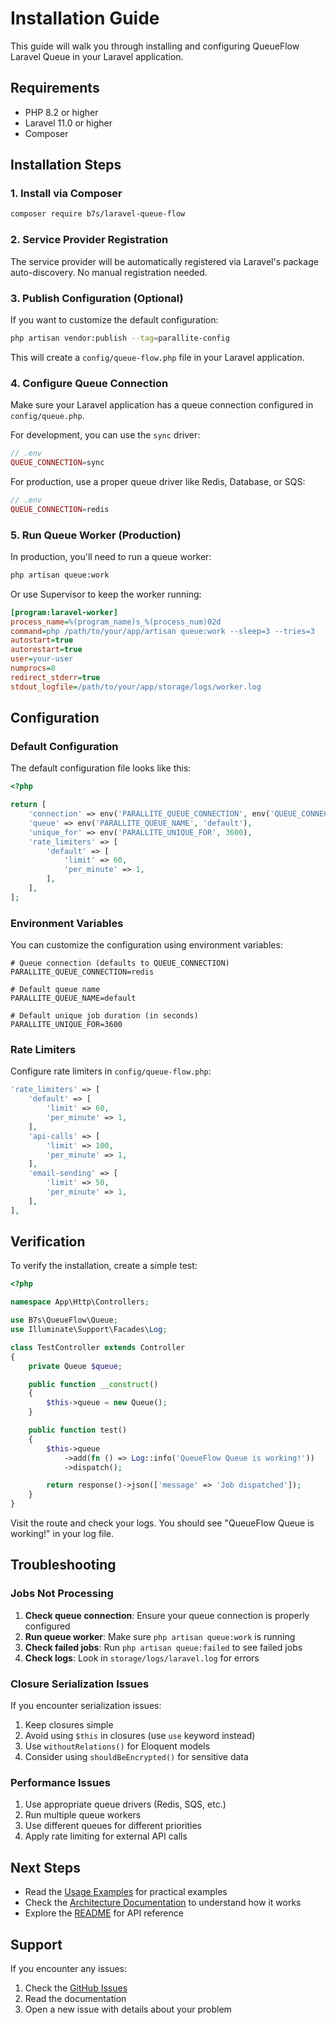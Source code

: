 # Installation Guide

This guide will walk you through installing and configuring QueueFlow Laravel Queue in your Laravel application.

## Requirements

- PHP 8.2 or higher
- Laravel 11.0 or higher
- Composer

## Installation Steps

### 1. Install via Composer

```bash
composer require b7s/laravel-queue-flow
```

### 2. Service Provider Registration

The service provider will be automatically registered via Laravel's package auto-discovery. No manual registration needed.

### 3. Publish Configuration (Optional)

If you want to customize the default configuration:

```bash
php artisan vendor:publish --tag=parallite-config
```

This will create a `config/queue-flow.php` file in your Laravel application.

### 4. Configure Queue Connection

Make sure your Laravel application has a queue connection configured in `config/queue.php`.

For development, you can use the `sync` driver:

```php
// .env
QUEUE_CONNECTION=sync
```

For production, use a proper queue driver like Redis, Database, or SQS:

```php
// .env
QUEUE_CONNECTION=redis
```

### 5. Run Queue Worker (Production)

In production, you'll need to run a queue worker:

```bash
php artisan queue:work
```

Or use Supervisor to keep the worker running:

```ini
[program:laravel-worker]
process_name=%(program_name)s_%(process_num)02d
command=php /path/to/your/app/artisan queue:work --sleep=3 --tries=3
autostart=true
autorestart=true
user=your-user
numprocs=8
redirect_stderr=true
stdout_logfile=/path/to/your/app/storage/logs/worker.log
```

## Configuration

### Default Configuration

The default configuration file looks like this:

```php
<?php

return [
    'connection' => env('PARALLITE_QUEUE_CONNECTION', env('QUEUE_CONNECTION', 'sync')),
    'queue' => env('PARALLITE_QUEUE_NAME', 'default'),
    'unique_for' => env('PARALLITE_UNIQUE_FOR', 3600),
    'rate_limiters' => [
        'default' => [
            'limit' => 60,
            'per_minute' => 1,
        ],
    ],
];
```

### Environment Variables

You can customize the configuration using environment variables:

```env
# Queue connection (defaults to QUEUE_CONNECTION)
PARALLITE_QUEUE_CONNECTION=redis

# Default queue name
PARALLITE_QUEUE_NAME=default

# Default unique job duration (in seconds)
PARALLITE_UNIQUE_FOR=3600
```

### Rate Limiters

Configure rate limiters in `config/queue-flow.php`:

```php
'rate_limiters' => [
    'default' => [
        'limit' => 60,
        'per_minute' => 1,
    ],
    'api-calls' => [
        'limit' => 100,
        'per_minute' => 1,
    ],
    'email-sending' => [
        'limit' => 50,
        'per_minute' => 1,
    ],
],
```

## Verification

To verify the installation, create a simple test:

```php
<?php

namespace App\Http\Controllers;

use B7s\QueueFlow\Queue;
use Illuminate\Support\Facades\Log;

class TestController extends Controller
{
    private Queue $queue;

    public function __construct()
    {
        $this->queue = new Queue();
    }

    public function test()
    {
        $this->queue
            ->add(fn () => Log::info('QueueFlow Queue is working!'))
            ->dispatch();

        return response()->json(['message' => 'Job dispatched']);
    }
}
```

Visit the route and check your logs. You should see "QueueFlow Queue is working!" in your log file.

## Troubleshooting

### Jobs Not Processing

1. **Check queue connection**: Ensure your queue connection is properly configured
2. **Run queue worker**: Make sure `php artisan queue:work` is running
3. **Check failed jobs**: Run `php artisan queue:failed` to see failed jobs
4. **Check logs**: Look in `storage/logs/laravel.log` for errors

### Closure Serialization Issues

If you encounter serialization issues:

1. Keep closures simple
2. Avoid using `$this` in closures (use `use` keyword instead)
3. Use `withoutRelations()` for Eloquent models
4. Consider using `shouldBeEncrypted()` for sensitive data

### Performance Issues

1. Use appropriate queue drivers (Redis, SQS, etc.)
2. Run multiple queue workers
3. Use different queues for different priorities
4. Apply rate limiting for external API calls

## Next Steps

- Read the [Usage Examples](USAGE_EXAMPLES.md) for practical examples
- Check the [Architecture Documentation](ARCHITECTURE.md) to understand how it works
- Explore the [README](../README.md) for API reference

## Support

If you encounter any issues:

1. Check the [GitHub Issues](https://github.com/b7s/laravel-queue-flow/issues)
2. Read the documentation
3. Open a new issue with details about your problem
